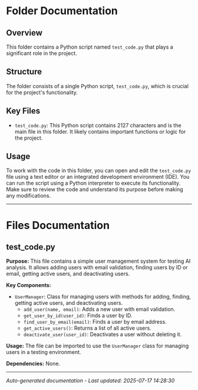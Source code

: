 # Folder Documentation

## Overview
This folder contains a Python script named `test_code.py` that plays a significant role in the project.

## Structure
The folder consists of a single Python script, `test_code.py`, which is crucial for the project's functionality.

## Key Files
- `test_code.py`: This Python script contains 2127 characters and is the main file in this folder. It likely contains important functions or logic for the project.

## Usage
To work with the code in this folder, you can open and edit the `test_code.py` file using a text editor or an integrated development environment (IDE). You can run the script using a Python interpreter to execute its functionality. Make sure to review the code and understand its purpose before making any modifications.

---

# Files Documentation

## test_code.py

**Purpose:** This file contains a simple user management system for testing AI analysis. It allows adding users with email validation, finding users by ID or email, getting active users, and deactivating users.

**Key Components:**
- `UserManager`: Class for managing users with methods for adding, finding, getting active users, and deactivating users.
  - `add_user(name, email)`: Adds a new user with email validation.
  - `get_user_by_id(user_id)`: Finds a user by ID.
  - `find_user_by_email(email)`: Finds a user by email address.
  - `get_active_users()`: Returns a list of all active users.
  - `deactivate_user(user_id)`: Deactivates a user without deleting it.

**Usage:** The file can be imported to use the `UserManager` class for managing users in a testing environment.

**Dependencies:** None.

---
*Auto-generated documentation - Last updated: 2025-07-17 14:28:30*
